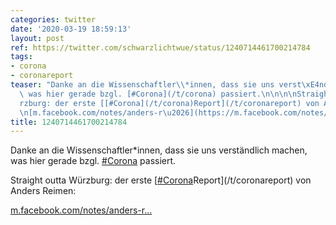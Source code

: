 ```yaml
---
categories: twitter
date: '2020-03-19 18:59:13'
layout: post
ref: https://twitter.com/schwarzlichtwue/status/1240714461700214784
tags:
- corona
- coronareport
teaser: "Danke an die Wissenschaftler\\*innen, dass sie uns verst\xE4ndlich machen,\
  \ was hier gerade bzgl. [#Corona](/t/corona) passiert.\n\n\n\nStraight outta W\xFC\
  rzburg: der erste [[#Corona](/t/corona)Report](/t/coronareport) von Anders Reimen:\n\
  \n[m.facebook.com/notes/anders-r\u2026](https://m.facebook.com/notes/anders-reimen/der-corona-report-folge-1/2848562338562448/?__tn__=HH-R)"
title: 1240714461700214784
---
```

Danke an die Wissenschaftler\*innen, dass sie uns verständlich machen, was hier gerade bzgl. [#Corona](/t/corona) passiert.



Straight outta Würzburg: der erste [[#Corona](/t/corona)Report](/t/coronareport) von Anders Reimen:

[m.facebook.com/notes/anders-r…](https://m.facebook.com/notes/anders-reimen/der-corona-report-folge-1/2848562338562448/?__tn__=HH-R)